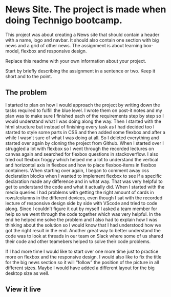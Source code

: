 # News Site. The project is made when doing Technigo bootcamp.

This project was about creating a News site that should contain a header with a name, logo and navbar. It should also contain one section with big news and a grid of other news. The assignment is about learning box-model, flexbox and responsive design.

Replace this readme with your own information about your project.

Start by briefly describing the assignment in a sentence or two. Keep it short and to the point.

## The problem

I started to plan on how I would approach the project by writing down the tasks required to fulfill the blue level. I wrote them on post-it notes and my plan was to make sure I finished each of the requirements step by step so I would understand what I was doing along the way. Then I started with the html structure but instead of finishing every task as I had decided too I started to style some parts in CSS and then added some flexbox and after a while I wasn’t sure of what I was doing at all. So I deleted everything and started over again by cloning the project from Github. When I started over I struggled a lot with flexbox so I went through the recorded lectures on canvas again and searched for flexbox questions in stackoverflow. I also tried out flexbox froggy which helped me a lot to understand the vertical and horizontal axis in flexbox and how to place flexbox-items in flexbox containers. When starting over again, I began to comment away css declaration blocks when I wanted to implement flexbox to see if a specific declaration made any difference and in what way. That was very helpful to get to understand the code and what it actually did. When I started with the media queries I had problems with getting the right amount of cards in rows/columns in the different devices, even though I sat with the recorded lecture of responsive design side by side with VScode and tried to code along. Since I couldn’t figure it out by myself I asked a team member for help so we went through the code together which was very helpful. In the end he helped me solve the problem and I also had to explain how I was thinking about the solution so I would know that I had understood how we got the right result in the end. Another great way to better understand the code was to look at threads in our team on Slack where some of us shared their code and other teamebers helped to solve their code problems.

If I had more time I would like to start over one more time just to practice more on flexbox and the responsive design. I would also like to fix the title for the big news section so it will “follow” the position of the picture in all different sizes. Maybe I would have added a different layout for the big desktop size as well.

## View it live
